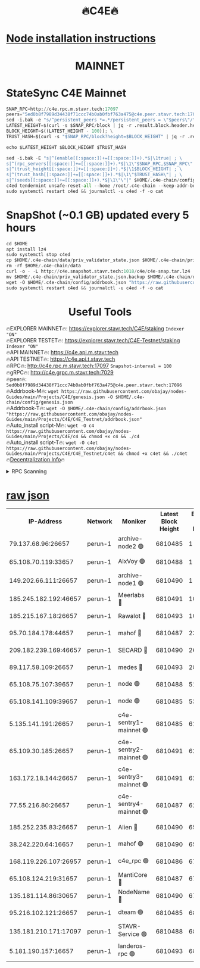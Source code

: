<h1 align="center"> 🔥C4E🔥</h1>

[Node installation instructions](https://github.com/obajay/nodes-Guides/tree/main/Projects/C4E)
=

<h1 align="center"> MAINNET</h1>

# StateSync C4E Mainnet
```python
SNAP_RPC=http://c4e.rpc.m.stavr.tech:17097
peers="5ed0b8f7989d34438f71ccc74b0ab0fbf763a475@c4e.peer.stavr.tech:17096"
sed -i.bak -e "s/^persistent_peers *=.*/persistent_peers = \"$peers\"/" $HOME/.c4e-chain/config/config.toml
LATEST_HEIGHT=$(curl -s $SNAP_RPC/block | jq -r .result.block.header.height); \
BLOCK_HEIGHT=$((LATEST_HEIGHT - 100)); \
TRUST_HASH=$(curl -s "$SNAP_RPC/block?height=$BLOCK_HEIGHT" | jq -r .result.block_id.hash)

echo $LATEST_HEIGHT $BLOCK_HEIGHT $TRUST_HASH

sed -i.bak -E "s|^(enable[[:space:]]+=[[:space:]]+).*$|\1true| ; \
s|^(rpc_servers[[:space:]]+=[[:space:]]+).*$|\1\"$SNAP_RPC,$SNAP_RPC\"| ; \
s|^(trust_height[[:space:]]+=[[:space:]]+).*$|\1$BLOCK_HEIGHT| ; \
s|^(trust_hash[[:space:]]+=[[:space:]]+).*$|\1\"$TRUST_HASH\"| ; \
s|^(seeds[[:space:]]+=[[:space:]]+).*$|\1\"\"|" $HOME/.c4e-chain/config/config.toml
c4ed tendermint unsafe-reset-all --home /root/.c4e-chain --keep-addr-book
sudo systemctl restart c4ed && journalctl -u c4ed -f -o cat
```
# SnapShot (~0.1 GB) updated every 5 hours
```python
cd $HOME
apt install lz4
sudo systemctl stop c4ed
cp $HOME/.c4e-chain/data/priv_validator_state.json $HOME/.c4e-chain/priv_validator_state.json.backup
rm -rf $HOME/.c4e-chain/data
curl -o - -L http://c4e.snapshot.stavr.tech:1018/c4e/c4e-snap.tar.lz4 | lz4 -c -d - | tar -x -C $HOME/.c4e-chain --strip-components 2
mv $HOME/.c4e-chain/priv_validator_state.json.backup $HOME/.c4e-chain/data/priv_validator_state.json
wget -O $HOME/.c4e-chain/config/addrbook.json "https://raw.githubusercontent.com/obajay/nodes-Guides/main/Projects/C4E/addrbook.json"
sudo systemctl restart c4ed && journalctl -u c4ed -f -o cat
```
 <h1 align="center"> Useful Tools</h1>

🔥EXPLORER MAINNET🔥:  https://explorer.stavr.tech/C4E/staking            `Indexer "ON"` \
🔥EXPLORER TESTET🔥:   https://explorer.stavr.tech/C4E-Testnet/staking     `Indexer "ON"` \
🔥API MAINNET🔥:       https://c4e.api.m.stavr.tech \
🔥API TESTNET🔥:       https://c4e.api.t.stavr.tech \
🔥RPC🔥:               http://c4e.rpc.m.stavr.tech:17097                  `Snapshot-interval = 100` \
🔥gRPC🔥:              http://c4e.grpc.m.stavr.tech:7029 \
🔥peer🔥:              `5ed0b8f7989d34438f71ccc74b0ab0fbf763a475@c4e.peer.stavr.tech:17096` \
🔥Addrbook-M🔥:    ```wget https://raw.githubusercontent.com/obajay/nodes-Guides/main/Projects/C4E/genesis.json -O $HOME/.c4e-chain/config/genesis.json``` \
🔥Addrbook-T🔥:    ```wget -O $HOME/.c4e-chain/config/addrbook.json "https://raw.githubusercontent.com/obajay/nodes-Guides/main/Projects/C4E/C4E_Testnet/addrbook.json"``` \
🔥Auto_install script-M🔥: ```wget -O c4 https://raw.githubusercontent.com/obajay/nodes-Guides/main/Projects/C4E/c4 && chmod +x c4 && ./c4``` \
🔥Auto_install script-T🔥: ```wget -O c4et https://raw.githubusercontent.com/obajay/nodes-Guides/main/Projects/C4E/C4E_Testnet/c4et && chmod +x c4et && ./c4et``` \
🔥[Decentralization Info](https://github.com/obajay/StateSync-snapshots/tree/main/Projects/C4E/Decentralization)🔥




<details>
<summary>RPC Scanning</summary>

<h2 align="center"> We scan nodes in real time every 4 hours. And we provide the final result of RPC endpoints.
We cannot influence the operation of these nodes in any way. </h2>


```python
If Voting Power is higher than 0 --> then the Node is a validator of the network and may be subject to attack and be a potential threat to the chain.
```
```python
We marked such validators with a red symbol
```

</details>

[raw json](https://rpc-check.c4e.stavr.tech/c4e/rpc-c4e-result.json)
=



<table><tr><th>IP-Address</th><th>Network</th><th>Moniker</th><th>Latest Block Height</th><th>Earliest Block Height</th><th>Catching Up</th><th>Tx Index</th><th>Voting Power</th><th>Scan Time</th></tr><tr><td>79.137.68.96:26657</td><td>perun-1</td><td>archive-node2 🟢</td><td>6810485</td><td>1</td><td>False</td><td>on</td><td>0</td><td>2024-01-20T06:40:30.046188667UTC</td></tr><tr><td>65.108.70.119:33657</td><td>perun-1</td><td>AlxVoy 🟢</td><td>6810488</td><td>1</td><td>False</td><td>on</td><td>0</td><td>2024-01-20T06:40:46.641844351UTC</td></tr><tr><td>149.202.66.111:26657</td><td>perun-1</td><td>archive-node1 🟢</td><td>6810490</td><td>1</td><td>False</td><td>on</td><td>0</td><td>2024-01-20T06:41:04.663222341UTC</td></tr><tr><td>185.245.182.192:46657</td><td>perun-1</td><td>Meerlabs 🔴</td><td>6810491</td><td>1051501</td><td>False</td><td>on</td><td>527310</td><td>2024-01-20T06:41:10.300287075UTC</td></tr><tr><td>185.215.167.18:26657</td><td>perun-1</td><td>Rawalot 🔴</td><td>6810493</td><td>1090501</td><td>False</td><td>on</td><td>701423</td><td>2024-01-20T06:41:22.216598738UTC</td></tr><tr><td>95.70.184.178:44657</td><td>perun-1</td><td>mahof 🔴</td><td>6810487</td><td>2342001</td><td>False</td><td>off</td><td>1864179</td><td>2024-01-20T06:40:43.851820930UTC</td></tr><tr><td>209.182.239.169:46657</td><td>perun-1</td><td>SECARD 🔴</td><td>6810490</td><td>2616101</td><td>False</td><td>off</td><td>1136703</td><td>2024-01-20T06:40:59.973203717UTC</td></tr><tr><td>89.117.58.109:26657</td><td>perun-1</td><td>medes 🔴</td><td>6810493</td><td>2826001</td><td>False</td><td>off</td><td>1484927</td><td>2024-01-20T06:41:17.437412063UTC</td></tr><tr><td>65.108.75.107:39657</td><td>perun-1</td><td>node 🟢</td><td>6810488</td><td>5198801</td><td>False</td><td>on</td><td>0</td><td>2024-01-20T06:40:49.047497823UTC</td></tr><tr><td>65.108.141.109:39657</td><td>perun-1</td><td>node 🟢</td><td>6810485</td><td>5303301</td><td>False</td><td>on</td><td>0</td><td>2024-01-20T06:40:32.543957126UTC</td></tr><tr><td>5.135.141.191:26657</td><td>perun-1</td><td>c4e-sentry1-mainnet 🟢</td><td>6810485</td><td>6198001</td><td>False</td><td>on</td><td>0</td><td>2024-01-20T06:40:29.234024537UTC</td></tr><tr><td>65.109.30.185:26657</td><td>perun-1</td><td>c4e-sentry2-mainnet 🟢</td><td>6810491</td><td>6238301</td><td>False</td><td>on</td><td>0</td><td>2024-01-20T06:41:09.939518743UTC</td></tr><tr><td>163.172.18.144:26657</td><td>perun-1</td><td>c4e-sentry3-mainnet 🟢</td><td>6810491</td><td>6239001</td><td>False</td><td>on</td><td>0</td><td>2024-01-20T06:41:10.993188460UTC</td></tr><tr><td>77.55.216.80:26657</td><td>perun-1</td><td>c4e-sentry4-mainnet 🟢</td><td>6810487</td><td>6241001</td><td>False</td><td>on</td><td>0</td><td>2024-01-20T06:40:44.262336129UTC</td></tr><tr><td>185.252.235.83:26657</td><td>perun-1</td><td>Alien 🔴</td><td>6810490</td><td>6502501</td><td>False</td><td>on</td><td>1136703</td><td>2024-01-20T06:41:05.426991850UTC</td></tr><tr><td>38.242.220.64:16657</td><td>perun-1</td><td>mahof 🟢</td><td>6810490</td><td>6545801</td><td>False</td><td>off</td><td>0</td><td>2024-01-20T06:41:02.304980057UTC</td></tr><tr><td>168.119.226.107:26957</td><td>perun-1</td><td>c4e_rpc 🟢</td><td>6810486</td><td>6710486</td><td>False</td><td>on</td><td>0</td><td>2024-01-20T06:40:36.902310844UTC</td></tr><tr><td>65.108.124.219:31657</td><td>perun-1</td><td>MantiCore 🔴</td><td>6810487</td><td>6710487</td><td>False</td><td>off</td><td>193299</td><td>2024-01-20T06:40:43.400827516UTC</td></tr><tr><td>135.181.114.86:30657</td><td>perun-1</td><td>NodeName 🔴</td><td>6810490</td><td>6796001</td><td>False</td><td>off</td><td>140495</td><td>2024-01-20T06:41:05.006663318UTC</td></tr><tr><td>95.216.102.121:26657</td><td>perun-1</td><td>dteam 🟢</td><td>6810485</td><td>6800001</td><td>False</td><td>on</td><td>0</td><td>2024-01-20T06:40:29.667026991UTC</td></tr><tr><td>135.181.210.171:17097</td><td>perun-1</td><td>STAVR-Service 🟢</td><td>6810488</td><td>6808001</td><td>False</td><td>on</td><td>0</td><td>2024-01-20T06:40:51.436397997UTC</td></tr><tr><td>5.181.190.157:16657</td><td>perun-1</td><td>landeros-rpc 🟢</td><td>6810493</td><td>6808001</td><td>False</td><td>on</td><td>0</td><td>2024-01-20T06:41:21.868731486UTC</td></tr></table>
